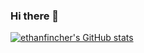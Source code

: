 ### Hi there 👋

[![ethanfincher's GitHub stats](https://github-readme-stats.vercel.app/api?username=ethanfincher)](https://github.com/ethanfincher/github-readme-stats)

<!--
**ethanfincher/ethanfincher** is a ✨ _special_ ✨ repository because its `README.md` (this file) appears on your GitHub profile.

Here are some ideas to get you started:

- 🔭 I’m currently working on ...
- 🌱 I’m currently learning ...
- 👯 I’m looking to collaborate on ...
- 🤔 I’m looking for help with ...
- 💬 Ask me about ...
- 📫 How to reach me: ...
- 😄 Pronouns: ...
- ⚡ Fun fact: ...
-->
